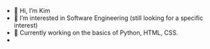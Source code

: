 - 👋 Hi, I’m Kim
- 👀 I’m interested in Software Engineering (still looking for a specific interest)
- 🔧 Currently working on the basics of Python, HTML, CSS.
- 

<!---
KSan19/KSan19 is a ✨ special ✨ repository because its `README.md` (this file) appears on your GitHub profile.
You can click the Preview link to take a look at your changes.
--->
